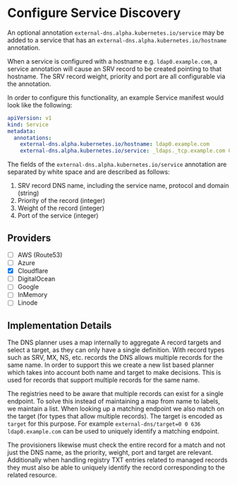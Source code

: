 # Configure Service Discovery

An optional annotation `external-dns.alpha.kubernetes.io/service` may be added to a service that has an `external-dns.alpha.kubernetes.io/hostname` annotation.

When a service is configured with a hostname e.g. `ldap0.example.com`, a service annotation will cause an SRV record to be created pointing to that hostname.  The SRV record weight, priority and port are all configurable via the annotation.

In order to configure this functionality, an example Service manifest would look like the following:

```yaml
apiVersion: v1
kind: Service
metadata:
  annotations:
    external-dns.alpha.kubernetes.io/hostname: ldap0.example.com
    external-dns.alpha.kubernetes.io/service: _ldaps._tcp.example.com 0 0 636
```

The fields of the `external-dns.alpha.kubernetes.io/service` annotation are separated by white space and are described as follows:

1. SRV record DNS name, including the service name, protocol and domain (string)
2. Priority of the record (integer)
3. Weight of the record (integer)
4. Port of the service (integer)

## Providers

- [ ] AWS (Route53)
- [ ] Azure
- [x] Cloudflare
- [ ] DigitalOcean
- [ ] Google
- [ ] InMemory
- [ ] Linode

## Implementation Details

The DNS planner uses a map internally to aggregate A record targets and select a target, as they can only have a single definition.  With record types such as SRV, MX, NS, etc. records the DNS allows multiple records for the same name.  In order to support this we create a new list based planner which takes into account both name and target to make decisions.  This is used for records that support multiple records for the same name.

The registries need to be aware that multiple records can exist for a single endpoint.  To solve this instead of maintaining a map from name to labels, we maintain a list.  When looking up a matching endpoint we also match on the target (for types that allow multiple records).  The target is encoded as `target` for this purpose.  For example `external-dns/target=0 0 636 ldap0.example.com` can be used to uniquely identify a matching endpoint.

The provisioners likewise must check the entire record for a match and not just the DNS name, as the priority, weight, port and target are relevant.  Additionally when handling registry TXT entries related to managed records they must also be able to uniquely identify the record corresponding to the related resource.
